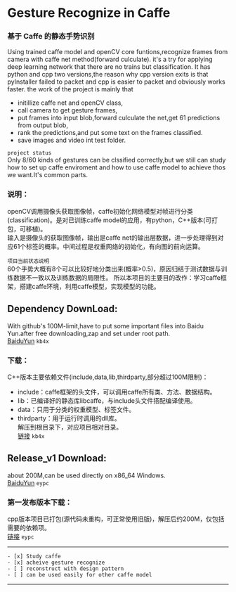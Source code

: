 # Gesture Recognize in Caffe<br> 
### 基于 Caffe 的静态手势识别<br>

Using trained caffe model and openCV core funtions,recognize frames from camera with caffe net method(forward culculate). it's a try for applying deep learning network that there are no trains but classification. It has python and cpp two versions,the reason why cpp version exits is that pyInstaller failed to packet and cpp is easier to packet and obviously works faster. the work of the project is mainly that<br>
* initillize caffe net and openCV class,<br>
* call camera to get gesture frames,<br>
* put frames into input blob,forward culculate the net,get 61 predictions from output blob,<br>
* rank the predictions,and put some text on the frames classified.<br>
* save images and video int test folder.<br>

`project status`<br>
Only 8/60 kinds of gestures can be clssified correctly,but we still can study how to set up caffe enviroment and how to use caffe model to achieve thos we want.It's common parts.<br>

### 说明：
openCV调用摄像头获取图像帧，caffe初始化网络模型对帧进行分类(classification)。是对已训练caffe model的应用，有python，C++版本(可打包，可移植)。 <br>
输入是摄像头的获取图像帧，输出是caffe net的输出层数据，进一步处理得到对应61个标签的概率。中间过程是权重网络的初始化，有向图的前向运算。<br>

`项目当前状态说明`<br>
60个手势大概有8个可以比较好地分类出来(概率>0.5)，原因归结于测试数据与训练数据不一致以及训练数据的局限性。
所以本项目的主要目的改作：学习caffe框架，搭建caffe环境，利用caffe模型，实现模型的功能。<br>


## Dependency DownLoad:
With github's 100M-limit,have to put some important files into Baidu Yun.after free downloading,zap and set under root path.<br>
[BaiduYun](https://pan.baidu.com/s/1f8JUHpxMMmxRQ7Ej_DTHog) `kb4x`<br>

### 下载：
C++版本主要依赖文件(include,data,lib,thirdparty,部分超过100M限制)：<br>
* include：caffe框架的头文件，可以调用caffe所有类、方法、数据结构。<br>
* lib：已编译好的静态库libcaffe，与include头文件搭配编译使用。<br>
* data：只用于分类的权重模型、标签文件。<br>
* thirdparty：用于运行时调用的dll库。<br>
解压到根目录下，对应项目相对目录。<br>
[链接](https://pan.baidu.com/s/1f8JUHpxMMmxRQ7Ej_DTHog,"kb4x") `kb4x`<br>

## Release_v1 Download:
about 200M,can be used directly on x86_64 Windows.<br>
[BaiduYun](https://pan.baidu.com/s/1prBpO7BGj-9Ds4jGvh4QAA) `eypc`<br>

### 第一发布版本下载：
cpp版本项目已打包(源代码未重构，可正常使用旧版)，解压后约200M，仅包括需要的依赖项。<br>
[链接](https://pan.baidu.com/s/1prBpO7BGj-9Ds4jGvh4QAA,"eypc") `eypc`<br>

***
```
- [x] Study caffe
- [x] acheive gesture recognize
- [ ] reconstruct with design pattern
- [ ] can be used easily for other caffe model
```

***
